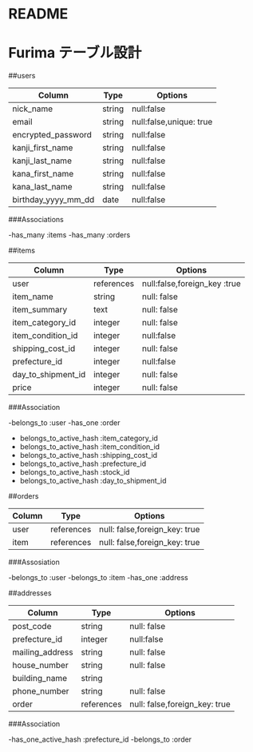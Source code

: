 # README

# Furima テーブル設計


##users

| Column             | Type   | Options                   |
|------------------- | ------ | --------------------------|
|nick_name           |string  |null:false                 | 
|email               |string  |null:false,unique: true    |
|encrypted_password  |string  |null:false                 |
|kanji_first_name    |string  |null:false                 |
|kanji_last_name     |string  |null:false                 |
|kana_first_name     |string  |null:false                 |
|kana_last_name      |string  |null:false                 |
|birthday_yyyy_mm_dd |date    |null:false                 |



###Associations

-has_many :items
-has_many :orders


##items

| Column             | Type        | Options                    |
| ------------------ | ------------| ---------------------------|
|user                | references  |null:false,foreign_key :true|
|item_name           | string      |null: false                 |
|item_summary        | text        |null: false                 |
|item_category_id    | integer     |null: false                 |
|item_condition_id   | integer     |null:false                  |
|shipping_cost_id    | integer     |null: false                 |
|prefecture_id       | integer     |null:false                  |
|day_to_shipment_id  | integer     |null: false                 |
|price               | integer     |null: false                 |

###Association

-belongs_to :user
-has_one :order
- belongs_to_active_hash :item_category_id
- belongs_to_active_hash :item_condition_id
- belongs_to_active_hash :shipping_cost_id
- belongs_to_active_hash :prefecture_id
- belongs_to_active_hash :stock_id
- belongs_to_active_hash :day_to_shipment_id


##orders

| Column             | Type        | Options                      |
| ------------------ | ------------| -----------------------------|
|user                |references   | null: false,foreign_key: true|
|item                |references   | null: false,foreign_key: true|

###Assosiation

-belongs_to :user
-belongs_to :item
-has_one :address

##addresses

| Column             | Type        | Options                            |
| ------------------ | ------------|------------------------------------|
|post_code           | string      |null: false                         |
|prefecture_id       | integer     |null:false                          |
|mailing_address     | string      |null: false                         |
|house_number        | string      |null: false                         |
|building_name       | string      |                                    |
|phone_number        | string      |null: false                         |
|order               | references  |null: false,foreign_key: true       |

###Association

-has_one_active_hash :prefecture_id
-belongs_to :order